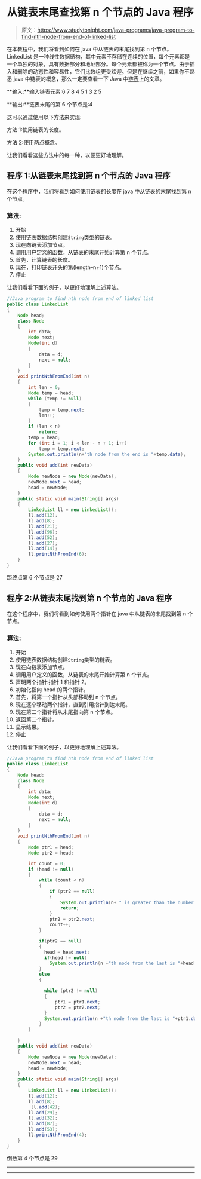 # 从链表末尾查找第 n 个节点的 Java 程序

> 原文：<https://www.studytonight.com/java-programs/java-program-to-find-nth-node-from-end-of-linked-list>

在本教程中，我们将看到如何在 java 中从链表的末尾找到第 n 个节点。LinkedList 是一种线性数据结构，其中元素不存储在连续的位置，每个元素都是一个单独的对象，具有数据部分和地址部分。每个元素都被称为一个节点。由于插入和删除的动态性和容易性，它们比数组更受欢迎。但是在继续之前，如果你不熟悉 java 中链表的概念，那么一定要查看一下 Java 中[链表](https://www.studytonight.com/java/linkedlist-in-collection-framework.php)上的文章。

**输入:**输入链表元素:6 7 8 4 5 1 3 2 5

**输出:**链表末尾的第 6 个节点是:4

这可以通过使用以下方法来实现:

方法 1:使用链表的长度。

方法 2:使用两点概念。

让我们看看这些方法中的每一种，以便更好地理解。

## 程序 1:从链表末尾找到第 n 个节点的 Java 程序

在这个程序中，我们将看到如何使用链表的长度在 java 中从链表的末尾找到第 n 个节点。

### 算法:

1.  开始
2.  使用链表数据结构创建`String`类型的链表。
3.  现在向链表添加节点。
4.  调用用户定义的函数，从链表的末尾开始计算第 n 个节点。
5.  首先，计算链表的长度。
6.  现在，打印链表开头的第(length–n+1)个节点。
7.  停止

让我们看看下面的例子，以更好地理解上述算法。

```java
//Java program to find nth node from end of linked list
public class LinkedList 
{
	Node head; 
	class Node 
	{
		int data;
		Node next;
		Node(int d)
		{
			data = d;
			next = null;
		}
	}
	void printNthFromEnd(int n)
	{
		int len = 0;
		Node temp = head;
	    while (temp != null) 
	    {
			temp = temp.next;
			len++;
		}
		if (len < n)
			return;
		temp = head;
		for (int i = 1; i < len - n + 1; i++)
			temp = temp.next;
		System.out.println(n+"th node from the end is "+temp.data);
	}
	public void add(int newData)
	{
		Node newNode = new Node(newData);
		newNode.next = head;
		head = newNode;
	}
	public static void main(String[] args)
	{
		LinkedList ll = new LinkedList();
		ll.add(12);
		ll.add(8);
		ll.add(21);
		ll.add(96);
        ll.add(52);
        ll.add(27);
        ll.add(14);
		ll.printNthFromEnd(6);
	}
} 
```

距终点第 6 个节点是 27

## 程序 2:从链表末尾找到第 n 个节点的 Java 程序

在这个程序中，我们将看到如何使用两个指针在 java 中从链表的末尾找到第 n 个节点。

### 算法:

1.  开始
2.  使用链表数据结构创建`String`类型的链表。
3.  现在向链表添加节点。
4.  调用用户定义的函数，从链表的末尾开始计算第 n 个节点。
5.  声明两个指针:指针 1 和指针 2。
6.  初始化指向 head 的两个指针。
7.  首先，将第一个指针从头部移动到 n 个节点。
8.  现在逐个移动两个指针，直到引用指针到达末尾。
9.  现在第二个指针将从末尾指向第 n 个节点。
10.  返回第二个指针。
11.  显示结果。
12.  停止

让我们看看下面的例子，以更好地理解上述算法。

```java
//Java program to find nth node from end of linked list
public class LinkedList 
{
	Node head; 
	class Node 
	{
		int data;
		Node next;
		Node(int d)
		{
			data = d;
			next = null;
		}
	}
	void printNthFromEnd(int n)
	{
	    Node ptr1 = head;
        Node ptr2 = head;

        int count = 0;
        if (head != null)
        {
            while (count < n)
            {
                if (ptr2 == null)
                {
                    System.out.println(n+ " is greater than the number of nodes in the list");
                    return;
                }
                ptr2 = ptr2.next;
                count++;
            }

            if(ptr2 == null)
            {
              head = head.next;
              if(head != null)
                System.out.println(n +"th node from the last is "+head.data);
            }
            else
            {

              while (ptr2 != null)
              {
                  ptr1 = ptr1.next;
                  ptr2 = ptr2.next;
              }
              System.out.println(n +"th node from the last is "+ptr1.data);
            }
        }

	}
	public void add(int newData)
	{
		Node newNode = new Node(newData);
		newNode.next = head;
		head = newNode;
	}
	public static void main(String[] args)
	{
		LinkedList ll = new LinkedList();
		ll.add(12);
		ll.add(8);
		 ll.add(42);
        ll.add(29);
        ll.add(32);
		ll.add(87);
		ll.add(53);
		ll.printNthFromEnd(4);
	}
} 
```

倒数第 4 个节点是 29

* * *

* * *